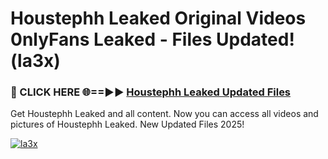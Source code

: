 # Houstephh Leaked Original Videos 0nlyFans Leaked - Files Updated! (la3x)

<h3>🔴 CLICK HERE 🌐==►► <a href="https://tinyurl.com/ehrbuxhb" rel="nofollow">Houstephh Leaked Updated Files</a></h3>

Get Houstephh Leaked and all content. Now you can access all videos and pictures of Houstephh Leaked. New Updated Files 2025!

[![la3x](https://i.imgur.com/lVYEuWS.gif)](https://tinyurl.com/ehrbuxhb)
